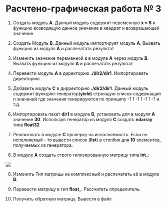 # Расчтено-графическая работа № 3

1. Создать модуль <b>A</b>. Данный модуль содержит переменную <b>x = 6</b> и функцию возводящую данное значение в квадрат и возвращающей значение

2. Создать Модуль <b>B</b>. Данный модуль импортирует модуль <b>A</b>. Вызвать функцию из модуля <b>A</b> и распечатать результат

3. Изменить значение переменной <b>x</b> в модуле <b>A</b> через модуль <b>B</b>. Вызвать функцию из модуля <b>A</b> и распечатать результат

4. Перевести модуль <b>A</b> в директорию  <b>./dir2/dir1</b>. Импортировать директорию

5. Добавить модуль <b>С</b> в дирректорию <b>./dir2/dir1</b>. Данный модуль содержит функцию-генератор(<b>yield</b>) строящую список содержащий n значений где значения генерируются по принципу -1 1 -1 1 -1 1 -1 и т.д. 

6. Импортировать пакет <b>dir1</b> в модуле <b>B</b>, установить для <b>x</b> модуля <b>A</b> значение <b>30</b>. Используя генератор из модуля <b>C</b> создать <b>ndarray</b> типа <b>float32</b>

7. Реализовать в модуле <b>C</b> проверку на исполняемость. Если он исполняемый - то вывести список (<b>list</b>) в столбик для <b>10</b> элементов, получаемых из генератора.

7. В модуле <b>A</b> создать строго типизированную матрицу типа <b>int_</b>:

![](https://github.com/dep24/B_INFO_P/blob/master/dgw/dgw3.png)

8. Изменить Тип матрицы на комплексный и распечатать её в модуле <b>B</b>.

9. Перевести матрицу в тип <b>float_</b>. Рассчитать определитель.

10. Получить обратную матрицу. Вывести в файл

